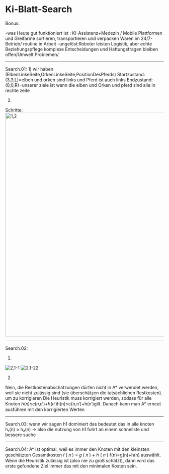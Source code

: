 # Ki-Blatt-Search
Bonus:

-was Heute gut funktioniert ist : KI-Assistenz+Medezin / Mobile Plattformen und Greifarme sortieren, transportieren und verpacken Waren im 24/7-Betrieb/ routine in Arbeit
-ungelöst:Roboter leisten Logistik, aber echte Beziehungspflege komplexe Entscheidungen und Haftungsfragen bleiben offen/Umwelt Problemen/

------------------------------------------------------------------------------------------------------------------------------------------------------------------------------------------------------------------------
Search.01: 
1)
wir haben (ElbenLinkeSeite,OrkenLinkeSeite,PositionDesPferds)
Startzustand:(3,3,L)=elben und orken sind links und Pferd ist auch links 
Endzustand:(0,0,R)=unserer ziele ist wenn die elben und Orken und pferd sind alle in rechte zeite

2)

Schritte:
<img width="1173" height="709" alt="1,2" src="https://github.com/user-attachments/assets/118e4437-a92e-4c9e-8f8a-996a441d1b90" />

------------------------------------------------------------------------------------------------------------------------------------------------------------------------------------------------------------------------

Search.02:

1)

![2,1-1](https://github.com/user-attachments/assets/df6fe5ff-3f30-4a44-b35a-6f2b68424263)
![2,1-22](https://github.com/user-attachments/assets/9707aaa8-c700-4db0-a5a2-489641652075)

2)

Nein, die Restkostenabschätzungen dürfen nicht in A* verwendet werden,
weil sie nicht zulässig sind (sie überschätzen die tatsächlichen Restkosten).
um zu  korrigieren
Die Heuristik muss korrigiert werden,
sodass für alle Knoten ℎ(𝑛)≤𝑐(𝑛,𝑛′)+ℎ(𝑛′)h(n)≤c(n,n′)+h(n′)gilt.
Danach kann man A* erneut ausführen mit den korrigierten Werten

------------------------------------------------------------------------------------------------------------------------------------------------------------------------------------------------------------------------
Search.03:
wenn wir sagen h1 dominiert das bedeutet das in alle knoten h₁(n) ≥ h₂(n) -> also die nutzung von h1 fuhrt an einem schnellste und bessere suche 

------------------------------------------------------------------------------------------------------------------------------------------------------------------------------------------------------------------------

Search.04:
A* ist optimal, weil es immer den Knoten mit den kleinsten geschätzten Gesamtkosten 𝑓 ( 𝑛 ) = 𝑔 ( 𝑛 ) + ℎ ( 𝑛 ) f(n)=g(n)+h(n) auswählt. Wenn die Heuristik zulässig ist (also nie zu groß schätzt), dann wird das erste gefundene Ziel immer das mit den minimalen Kosten sein.
